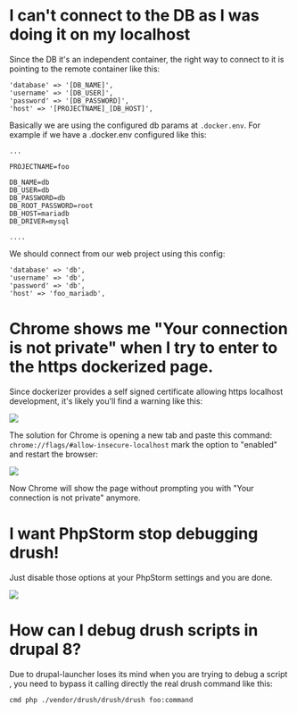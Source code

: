 # I can't connect to the DB as I was doing it on my localhost
Since the DB it's an independent container, the right way to connect to it is pointing to the remote container like this:

```
'database' => '[DB_NAME]',
'username' => '[DB_USER]',
'password' => '[DB_PASSWORD]',
'host' => '[PROJECTNAME]_[DB_HOST]',
```
Basically we are using the configured db params at `.docker.env`. For example if we have a .docker.env configured like this: 

```
...

PROJECTNAME=foo

DB_NAME=db
DB_USER=db
DB_PASSWORD=db
DB_ROOT_PASSWORD=root
DB_HOST=mariadb
DB_DRIVER=mysql

....
```

We should connect from our web project using this config:
```
'database' => 'db',
'username' => 'db',
'password' => 'db',
'host' => 'foo_mariadb',
```

# Chrome shows me "Your connection is not private" when I try to enter to the https dockerized page.

Since dockerizer provides a self signed certificate allowing https localhost development, it's likely you'll find a warning like this:

[![](img/your-connection-is-not-private.png)](img/your-connection-is-not-private.png)

The solution for Chrome is opening a new tab and paste this command: `chrome://flags/#allow-insecure-localhost` mark the option to "enabled" and restart the browser:

[![](img/conf-chrome-allow-https-self-signed.png) ](img/conf-chrome-allow-https-self-signed.png)

Now Chrome will show the page without prompting you with "Your connection is not private" anymore.

# I want PhpStorm stop debugging drush!

Just disable those options at your PhpStorm settings and you are done.

[![](img/drush-disable-xdebug-phpstorm.png)](img/drush-disable-xdebug-phpstorm.png) 


# How can I debug drush scripts in drupal 8?

Due to drupal-launcher loses its mind when you are trying to debug a script , you need to bypass it calling directly the real drush command like this:

`cmd php ./vendor/drush/drush/drush foo:command` 

